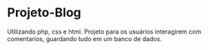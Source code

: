 # Projeto-Blog
 Utilizando php, css e html. Projeto para os usuários interagirem com comentarios, guardando tudo em um banco de dados.
